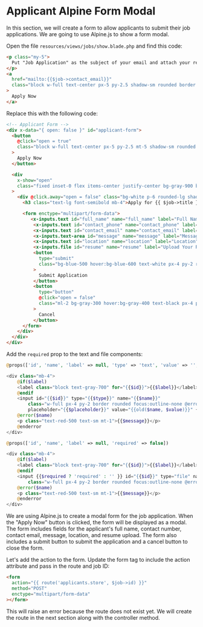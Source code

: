 # Applicant Alpine Form Modal

In this section, we will create a form to allow applicants to submit their job applications. We are going to use Alpine.js to show a form modal.

Open the file `resources/views/jobs/show.blade.php` and find this code:

```html
<p class="my-5">
  Put "Job Application" as the subject of your email and attach your resume.
</p>
<a
  href="mailto:{{$job->contact_email}}"
  class="block w-full text-center px-5 py-2.5 shadow-sm rounded border text-base font-medium cursor-pointer text-indigo-700 bg-indigo-100 hover:bg-indigo-200"
>
  Apply Now
</a>
```

Replace this with the following code:

```html
<!-- Applicant Form -->
<div x-data="{ open: false }" id="applicant-form">
  <button
    @click="open = true"
    class="block w-full text-center px-5 py-2.5 mt-5 shadow-sm rounded border text-base font-medium cursor-pointer text-indigo-700 bg-indigo-100 hover:bg-indigo-200"
  >
    Apply Now
  </button>

  <div
    x-show="open"
    class="fixed inset-0 flex items-center justify-center bg-gray-900 bg-opacity-50"
  >
    <div @click.away="open = false" class="bg-white p-6 rounded-lg shadow-md w-full max-w-md">
      <h3 class="text-lg font-semibold mb-4">Apply for {{ $job->title }}</h3>

      <form enctype="multipart/form-data">
         <x-inputs.text id="full_name" name="full_name" label="Full Name" :required="true" />
          <x-inputs.text id="contact_phone" name="contact_phone" label="Contact Phone" />
          <x-inputs.text id="contact_email" name="contact_email" label="Contact Email" :required="true" />
          <x-inputs.text-area id="message" name="message" label="Message" />
          <x-inputs.text id="location" name="location" label="Location" />
          <x-inputs.file id="resume" name="resume" label="Upload Your Resume (pdf)" :required="true" />
          <button
            type="submit"
            class="bg-blue-500 hover:bg-blue-600 text-white px-4 py-2 rounded-md"
          >
            Submit Application
          </button>
          <button
            type="button"
            @click="open = false"
            class="ml-2 bg-gray-300 hover:bg-gray-400 text-black px-4 py-2 rounded-md"
          >
            Cancel
          </button>
      </form>
    </div>
  </div>
</div>
```

Add the `required` prop to the text and file components:

```php
@props(['id', 'name', 'label' => null, 'type' => 'text', 'value' => '', 'placeholder' => '', 'required' => false])

<div class="mb-4">
    @if($label)
    <label class="block text-gray-700" for="{{$id}}">{{$label}}</label>
    @endif
    <input id="{{$id}}" type="{{$type}}" name="{{$name}}"
        class="w-full px-4 py-2 border rounded focus:outline-none @error($name) border-red-500 @enderror"
        placeholder="{{$placeholder}}" value="{{old($name, $value)}}" {{$required ? 'required' : '' }} />
    @error($name)
    <p class="text-red-500 text-sm mt-1">{{$message}}</p>
    @enderror
</div>
```

```php
@props(['id', 'name', 'label' => null, 'required' => false])

<div class="mb-4">
    @if($label)
    <label class="block text-gray-700" for="{{$id}}">{{$label}}</label>
    @endif
    <input {{$required ? 'required' : '' }} id="{{$id}}" type="file" name="{{$name}}"
        class="w-full px-4 py-2 border rounded focus:outline-none @error($name) border-red-500 @enderror" />
    @error($name)
    <p class="text-red-500 text-sm mt-1">{{$message}}</p>
    @enderror
</div>
```

We are using Alpine.js to create a modal form for the job application. When the "Apply Now" button is clicked, the form will be displayed as a modal. The form includes fields for the applicant's full name, contact number, contact email, message, location, and resume upload. The form also includes a submit button to submit the application and a cancel button to close the form.

Let's add the action to the form. Update the form tag to include the action attribute and pass in the route and job ID:

```html
<form
  action="{{ route('applicants.store', $job->id) }}"
  method="POST"
  enctype="multipart/form-data"
></form>
```

This will raise an error because the route does not exist yet. We will create the route in the next section along with the controller method.
